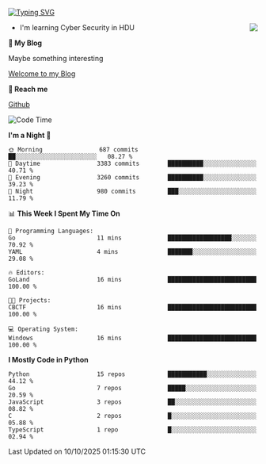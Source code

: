 [![Typing SVG](https://readme-typing-svg.herokuapp.com?font=Fira+Code&pause=1000&random=false&width=450&height=60&lines=Hello+%F0%9F%91%8B%F0%9F%8F%BB;I'm+JBNRZ)](https://git.io/typing-svg)

<a href="#">
  <img align="right" src="https://github-readme-stats.vercel.app/api?username=JBNRZ&show_icons=true&bg_color=15,f2f7fd,E0EAFC" />
</a>

- I'm learning Cyber Security in HDU

 **🌱 My Blog**

Maybe something interesting

[Welcome to my Blog](https://jbnrz.com.cn/)

 **💬 Reach me** 

[Github](https://github.com/JBNRZ)


<!--START_SECTION:waka-->
![Code Time](http://img.shields.io/badge/Code%20Time-1%2C403%20hrs%2051%20mins-blue)

**I'm a Night 🦉** 

```text
🌞 Morning                687 commits         ██░░░░░░░░░░░░░░░░░░░░░░░   08.27 % 
🌆 Daytime                3383 commits        ██████████░░░░░░░░░░░░░░░   40.71 % 
🌃 Evening                3260 commits        ██████████░░░░░░░░░░░░░░░   39.23 % 
🌙 Night                  980 commits         ███░░░░░░░░░░░░░░░░░░░░░░   11.79 % 
```


📊 **This Week I Spent My Time On** 

```text
💬 Programming Languages: 
Go                       11 mins             ██████████████████░░░░░░░   70.92 % 
YAML                     4 mins              ███████░░░░░░░░░░░░░░░░░░   29.08 % 

🔥 Editors: 
GoLand                   16 mins             █████████████████████████   100.00 % 

🐱‍💻 Projects: 
CBCTF                    16 mins             █████████████████████████   100.00 % 

💻 Operating System: 
Windows                  16 mins             █████████████████████████   100.00 % 
```

**I Mostly Code in Python** 

```text
Python                   15 repos            ███████████░░░░░░░░░░░░░░   44.12 % 
Go                       7 repos             █████░░░░░░░░░░░░░░░░░░░░   20.59 % 
JavaScript               3 repos             ██░░░░░░░░░░░░░░░░░░░░░░░   08.82 % 
C                        2 repos             █░░░░░░░░░░░░░░░░░░░░░░░░   05.88 % 
TypeScript               1 repo              █░░░░░░░░░░░░░░░░░░░░░░░░   02.94 % 
```




 Last Updated on 10/10/2025 01:15:30 UTC
<!--END_SECTION:waka-->
